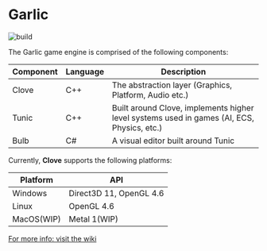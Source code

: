 # Garlic
![build](https://github.com/AGarlicMonkey/Garlic/workflows/build/badge.svg)

The Garlic game engine is comprised of the following components:

|Component|Language|Description|
|-|-|-|
|Clove|C++|The abstraction layer (Graphics, Platform, Audio etc.)|
|Tunic|C++|Built around Clove, implements higher level systems used in games (AI, ECS, Physics, etc.)|
|Bulb|C#|A visual editor built around Tunic|

Currently, **Clove** supports the following platforms:

|**Platform**|**API**|
|-|-|
|Windows|Direct3D 11, OpenGL 4.6|
|Linux|OpenGL 4.6|
|MacOS(WIP)|Metal 1(WIP)|

[For more info: visit the wiki](https://github.com/AGarlicMonkey/Clove/wiki)
